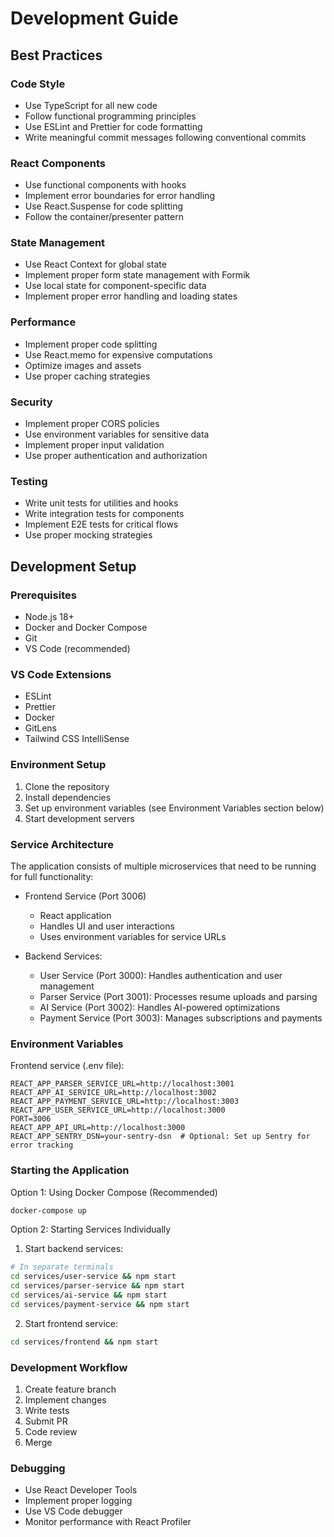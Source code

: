 # Development Guide

## Best Practices

### Code Style
- Use TypeScript for all new code
- Follow functional programming principles
- Use ESLint and Prettier for code formatting
- Write meaningful commit messages following conventional commits

### React Components
- Use functional components with hooks
- Implement error boundaries for error handling
- Use React.Suspense for code splitting
- Follow the container/presenter pattern

### State Management
- Use React Context for global state
- Implement proper form state management with Formik
- Use local state for component-specific data
- Implement proper error handling and loading states

### Performance
- Implement proper code splitting
- Use React.memo for expensive computations
- Optimize images and assets
- Use proper caching strategies

### Security
- Implement proper CORS policies
- Use environment variables for sensitive data
- Implement proper input validation
- Use proper authentication and authorization

### Testing
- Write unit tests for utilities and hooks
- Write integration tests for components
- Implement E2E tests for critical flows
- Use proper mocking strategies

## Development Setup

### Prerequisites
- Node.js 18+
- Docker and Docker Compose
- Git
- VS Code (recommended)

### VS Code Extensions
- ESLint
- Prettier
- Docker
- GitLens
- Tailwind CSS IntelliSense

### Environment Setup
1. Clone the repository
2. Install dependencies
3. Set up environment variables (see Environment Variables section below)
4. Start development servers

### Service Architecture
The application consists of multiple microservices that need to be running for full functionality:

- Frontend Service (Port 3006)
  * React application
  * Handles UI and user interactions
  * Uses environment variables for service URLs

- Backend Services:
  * User Service (Port 3000): Handles authentication and user management
  * Parser Service (Port 3001): Processes resume uploads and parsing
  * AI Service (Port 3002): Handles AI-powered optimizations
  * Payment Service (Port 3003): Manages subscriptions and payments

### Environment Variables
Frontend service (.env file):
```
REACT_APP_PARSER_SERVICE_URL=http://localhost:3001
REACT_APP_AI_SERVICE_URL=http://localhost:3002
REACT_APP_PAYMENT_SERVICE_URL=http://localhost:3003
REACT_APP_USER_SERVICE_URL=http://localhost:3000
PORT=3006
REACT_APP_API_URL=http://localhost:3000
REACT_APP_SENTRY_DSN=your-sentry-dsn  # Optional: Set up Sentry for error tracking
```

### Starting the Application
Option 1: Using Docker Compose (Recommended)
```bash
docker-compose up
```

Option 2: Starting Services Individually
1. Start backend services:
```bash
# In separate terminals
cd services/user-service && npm start
cd services/parser-service && npm start
cd services/ai-service && npm start
cd services/payment-service && npm start
```

2. Start frontend service:
```bash
cd services/frontend && npm start
```

### Development Workflow
1. Create feature branch
2. Implement changes
3. Write tests
4. Submit PR
5. Code review
6. Merge

### Debugging
- Use React Developer Tools
- Implement proper logging
- Use VS Code debugger
- Monitor performance with React Profiler
